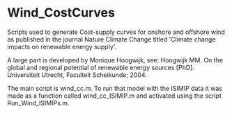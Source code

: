 #  Wind_CostCurves

Scripts used to generate Cost-supply curves for onshore and offshore wind as published in the journal Nature Climate Change titled 'Climate change impacts on renewable energy supply'.

A large part is developed by Monique Hoogwijk, see: Hoogwijk MM. On the global and regional potential of renewable energy sources [PhD]. Universiteit Utrecht, Faculteit Scheikunde; 2004.

The main script is wind_cc.m. To run that model with the ISIMIP data it was made as a function called wind_cc_ISIMIP.m and activated using the script Run_Wind_ISIMIPs.m.
